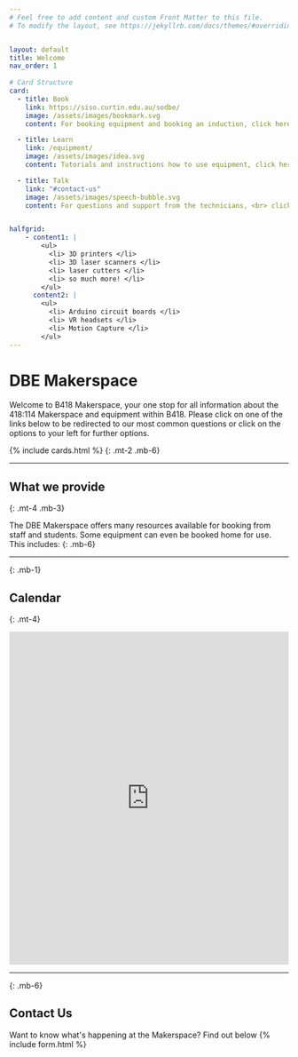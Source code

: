 ```yaml
---
# Feel free to add content and custom Front Matter to this file.
# To modify the layout, see https://jekyllrb.com/docs/themes/#overriding-theme-defaults


layout: default
title: Welcome
nav_order: 1
 
# Card Structure
card:
  - title: Book
    link: https://siso.curtin.edu.au/sodbe/
    image: /assets/images/bookmark.svg
    content: For booking equipment and booking an induction, click here.

  - title: Learn
    link: /equipment/
    image: /assets/images/idea.svg
    content: Tutorials and instructions how to use equipment, click here

  - title: Talk
    link: "#contact-us"
    image: /assets/images/speech-bubble.svg
    content: For questions and support from the technicians, <br> click here


halfgrid: 
    - content1: |
        <ul> 
          <li> 3D printers </li>
          <li> 3D laser scanners </li>
          <li> laser cutters </li>
          <li> so much more! </li>
        </ul>
      content2: |
        <ul>
          <li> Arduino circuit boards </li> 
          <li> VR headsets </li>
          <li> Motion Capture </li>
        </ul>
--- 
```


# DBE Makerspace

Welcome to B418 Makerspace, your one stop for all information about the 418:114 Makerspace and equipment within B418. Please click on one of the links below to be redirected to our most common questions or click on the options to your left for further options.


{% include cards.html %}
{: .mt-2 .mb-6}

---

## What we provide
{: .mt-4 .mb-3}



The DBE Makerspace offers many resources available for booking from staff and students. Some equipment can even be booked home for use. This includes:
{: .mb-6}

---
{: .mb-1}

## Calendar
{: .mt-4}

<iframe src="https://calendar.google.com/calendar/embed?height=600&wkst=1&bgcolor=%23ffffff&ctz=Australia%2FPerth&showTitle=0&showDate=0&showNav=1&showTz=0&showCalendars=0&showPrint=0&showTabs=1&src=MjgwNzA2akBjdXJ0aW4uZWR1LmF1&color=%23039BE5" style="border-width:0" width="100%" height="600" frameborder="0" scrolling="no"></iframe>

---
{: .mb-6}

## Contact Us
Want to know what's happening at the Makerspace? Find out below
{% include form.html %}



